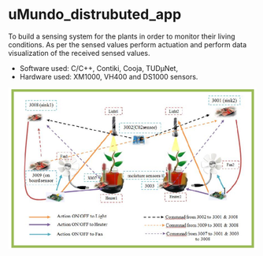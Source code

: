 # uMundo_distrubuted_app
To build a sensing system for the plants in order to monitor their living conditions. As per the sensed
values perform actuation and perform data visualization of the received sensed values.

* Software used: C/C++, Contiki, Cooja, TUDμNet, 
* Hardware used: XM1000, VH400 and DS1000 sensors.

![Alt text](./SensorNetworkPlaygroundMonitoringSystem.jpg "Output Result:")